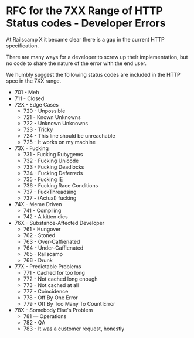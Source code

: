 # RFC for the 7XX Range of HTTP Status codes - Developer Errors

At Railscamp X it became clear there is a gap in the current HTTP specification.

There are many ways for a developer to screw up their implementation, but no code to share the nature of the error with the end user.

We humbly suggest the following status codes are included in the HTTP spec in the 7XX range.

  * 701 - Meh
  * 711 - Closed
  * 72X - Edge Cases
    - 720 - Unpossible
    - 721 - Known Unknowns
    - 722 - Unknown Unknowns
    - 723 - Tricky
    - 724 - This line should be unreachable
    - 725 - It works on my machine
  * 73X - Fucking
    - 731 - Fucking Rubygems
    - 732 - Fucking Unicode
    - 733 - Fucking Deadlocks
    - 734 - Fucking Deferreds
    - 735 - Fucking IE
    - 736 - Fucking Race Conditions
    - 737 - FuckThreadsing
    - 737 - (Actual) fucking
  * 74X - Meme Driven
    - 741 - Compiling
    - 742 - A kitten dies
  * 76X - Substance-Affected Developer
    - 761 - Hungover
    - 762 - Stoned
    - 763 - Over-Caffienated
    - 764 - Under-Caffienated
    - 765 - Railscamp
    - 766 - Drunk
  * 77X - Predictable Problems
    - 771 - Cached for too long
    - 772 - Not cached long enough
    - 773 - Not cached at all
    - 777 - Coincidence
    - 778 - Off By One Error
    - 779 - Off By Too Many To Count Error
  * 78X - Somebody Else's Problem
    - 781 — Operations
    - 782 - QA
    - 783 - It was a customer request, honestly
